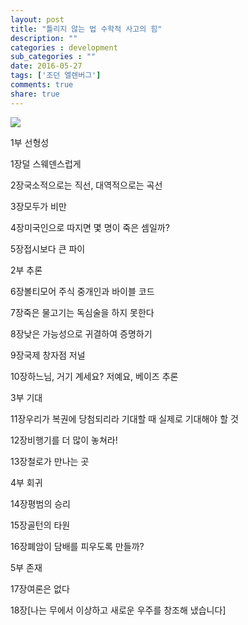 ```yaml
---
layout: post
title: "틀리지 않는 법 수학적 사고의 힘"
description: ""
categories : development
sub_categories : ""
date: 2016-05-27
tags: ['조던 엘렌버그']
comments: true
share: true
---
```


  

![](/assets/images/posts/632/2557D5465959B22F1CC935.JPEG)

  

  

1부 선형성

1장덜 스웨덴스럽게

2장국소적으로는 직선, 대역적으로는 곡선

3장모두가 비만

4장미국인으로 따지면 몇 명이 죽은 셈일까?

5장접시보다 큰 파이

  

2부 추론

6장볼티모어 주식 중개인과 바이블 코드

7장죽은 물고기는 독심술을 하지 못한다

8장낮은 가능성으로 귀결하여 증명하기

9장국제 창자점 저널

10장하느님, 거기 계세요? 저예요, 베이즈 추론

  

3부 기대

11장우리가 복권에 당첨되리라 기대할 때 실제로 기대해야 할 것

12장비행기를 더 많이 놓쳐라!

13장철로가 만나는 곳

  

4부 회귀

14장평범의 승리

15장골턴의 타원

16장폐암이 담배를 피우도록 만들까?

  

5부 존재

17장여론은 없다

18장[나는 무에서 이상하고 새로운 우주를 창조해 냈습니다]

